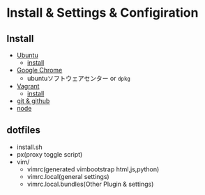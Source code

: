 Install & Settings & Configiration
========

Install
-------

- [Ubuntu](https://www.ubuntulinux.jp/)
    - [install](./docs/ubuntu.md)
- [Google Chrome](https://www.google.co.jp/chrome/browser/desktop/index.html)
    - ubuntuソフトウェアセンター or `dpkg`
- [Vagrant](https://www.vagrantup.com/)
    - [install](./docs/vagrant.md)
- [git & github](./docs/git.md)
- [node](./docs/node.md)


dotfiles
-----------
- install.sh
- px(proxy toggle script)
- vim/
  - vimrc(generated vimbootstrap html,js,python)
  - vimrc.local(general settings)
  - vimrc.local.bundles(Other Plugin & settings)

